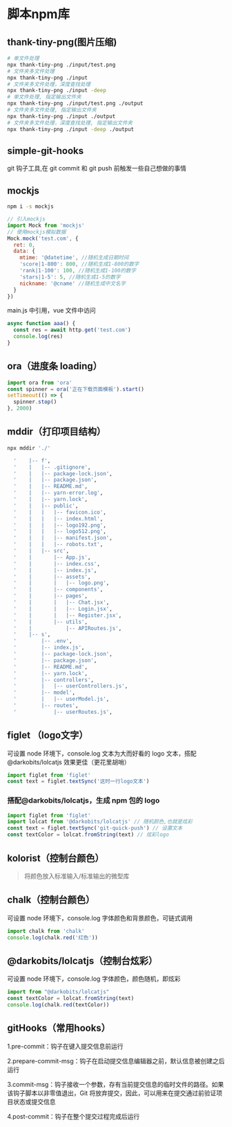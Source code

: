 # 脚本npm库

## thank-tiny-png(图片压缩)

```sh
# 单文件处理
npx thank-tiny-png ./input/test.png
# 文件夹多文件处理
npx thank-tiny-png ./input
# 文件夹多文件处理，深度查找处理
npx thank-tiny-png ./input -deep
# 单文件处理, 指定输出文件夹
npx thank-tiny-png ./input/test.png ./output
# 文件夹多文件处理, 指定输出文件夹
npx thank-tiny-png ./input ./output
# 文件夹多文件处理，深度查找处理, 指定输出文件夹
npx thank-tiny-png ./input -deep ./output
```

## simple-git-hooks

git 钩子工具,在 git commit 和 git push 前触发一些自己想做的事情

## mockjs

```bash
npm i -s mockjs
```

```js
// 引入mockjs
import Mock from 'mockjs'
// 使用mockjs模拟数据
Mock.mock('test.com', {
  ret: 0,
  data: {
    mtime: '@datetime', //随机生成日期时间
    'score|1-800': 800, //随机生成1-800的数字
    'rank|1-100': 100, //随机生成1-100的数字
    'stars|1-5': 5, //随机生成1-5的数字
    nickname: '@cname' //随机生成中文名字
  }
})
```

main.js 中引用，vue 文件中访问

```js
async function aaa() {
  const res = await http.get('test.com')
  console.log(res)
}
```

## ora（进度条 loading）

```js
import ora from 'ora'
const spinner = ora('正在下载页面模板').start()
setTimeout(() => {
  spinner.stop()
}, 2000)
```

## mddir（打印项目结构）

```bash
npx mddir './'
```

```bash
  '    |-- f',
  '    |   |-- .gitignore',
  '    |   |-- package-lock.json',
  '    |   |-- package.json',
  '    |   |-- README.md',
  '    |   |-- yarn-error.log',
  '    |   |-- yarn.lock',
  '    |   |-- public',
  '    |   |   |-- favicon.ico',
  '    |   |   |-- index.html',
  '    |   |   |-- logo192.png',
  '    |   |   |-- logo512.png',
  '    |   |   |-- manifest.json',
  '    |   |   |-- robots.txt',
  '    |   |-- src',
  '    |       |-- App.js',
  '    |       |-- index.css',
  '    |       |-- index.js',
  '    |       |-- assets',
  '    |       |   |-- logo.png',
  '    |       |-- components',
  '    |       |-- pages',
  '    |       |   |-- Chat.jsx',
  '    |       |   |-- Login.jsx',
  '    |       |   |-- Register.jsx',
  '    |       |-- utils',
  '    |           |-- APIRoutes.js',
  '    |-- s',
  '        |-- .env',
  '        |-- index.js',
  '        |-- package-lock.json',
  '        |-- package.json',
  '        |-- README.md',
  '        |-- yarn.lock',
  '        |-- controllers',
  '        |   |-- userControllers.js',
  '        |-- model',
  '        |   |-- userModel.js',
  '        |-- routes',
  '            |-- userRoutes.js',
```

## figlet （logo文字）

可设置 node 环境下，console.log 文本为大而好看的 logo 文本，搭配@darkobits/lolcatjs 效果更佳（更花里胡哨）

```js
import figlet from 'figlet'
const text = figlet.textSync('这时一行logo文本')
```

### 搭配@darkobits/lolcatjs，生成 npm 包的 logo

```js
import figlet from 'figlet' 
import lolcat from '@darkobits/lolcatjs' // 随机颜色,也就是炫彩
const text = figlet.textSync('git-quick-push') // 设置文本
const textColor = lolcat.fromString(text) // 炫彩logo
```

## kolorist（控制台颜色）

> 将颜色放入标准输入/标准输出的微型库

## chalk（控制台颜色）

可设置 node 环境下，console.log 字体颜色和背景颜色，可链式调用

```js
import chalk from 'chalk'
console.log(chalk.red('红色'))
```

## @darkobits/lolcatjs（控制台炫彩）

可设置 node 环境下，console.log 字体颜色，颜色随机，即炫彩

```js
import from "@darkobits/lolcatjs"
const textColor = lolcat.fromString(text)
console.log(chalk.red(textColor))
```

## gitHooks（常用hooks） 

1.pre-commit：钩子在键入提交信息前运行

 2.prepare-commit-msg：钩子在启动提交信息编辑器之前，默认信息被创建之后运行

 3.commit-msg：钩子接收一个参数，存有当前提交信息的临时文件的路径。如果该钩子脚本以非零值退出，Git 将放弃提交，因此，可以用来在提交通过前验证项目状态或提交信息

 4.post-commit：钩子在整个提交过程完成后运行

